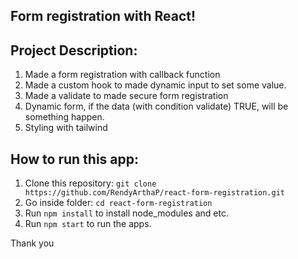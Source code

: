 ## Form registration with React!

## Project Description:
1. Made a form registration with callback function
2. Made a custom hook to made dynamic input to set some value.
3. Made a validate to made secure form registration
4. Dynamic form, if the data (with condition validate) TRUE, will be something happen.
5. Styling with tailwind

## How to run this app:

1. Clone this repository: `git clone https://github.com/RendyArthaP/react-form-registration.git`
2. Go inside folder: `cd react-form-registration`
3. Run `npm install` to install node_modules and etc.
4. Run `npm start` to run the apps.

Thank you
